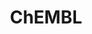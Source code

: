---
bigquery: https://console.cloud.google.com/bigquery?p=patents-public-data&d=ebi_chembl&page=dataset
citation: '"The ChEMBL database in 2017." Anna Gaulton, Anne Hersey, Michał Nowotka,
  A Patrícia Bento, Jon Chambers, David Mendez, Prudence Mutowo, Francis Atkinson,
  Louisa J Bellis, Elena Cibrián-Uhalte, Mark Davies, Nathan Dedman, Anneli Karlsson,
  María Paula Magariños, John P Overington, George Papadatos, Ines Smit, Andrew R
  Leach Nucleic acids Research (2017) 45 (Database Issue), D945-D954'
contributors: European Bioinformatics Institute
cost: None
description: ChEMBL Data is a manually curated database of small molecules used in
  drug discovery, including information about existing patented drugs.
documentation: 'schema: https://www.ebi.ac.uk/chembl/db_schema


  '
last_edit: 04/11/2022, 00:00:10
location: https://console.cloud.google.com/marketplace/product/google_patents_public_datasets/chembl
maintained_by: EMBL-EBI, an outstation of European Molecular Biology Laboratory
related_publications: '

  ChEMBL: towards direct deposition of bioassay data.


  Mendez D, Gaulton A, Bento AP, Chambers J, De Veij M, Félix E, Magariños MP, Mosquera
  JF, Mutowo P, Nowotka M, Gordillo-Marañón M, Hunter F, Junco L, Mugumbate G, Rodriguez-Lopez
  M, Atkinson F, Bosc N, Radoux CJ, Segura-Cabrera A, Hersey A, Leach AR.


  — Nucleic Acids Res. 2019; 47(D1):D930-D940. doi: 10.1093/nar/gky1075

  '
schema_fields:
- patent_expire_date
- ddd_units
- set_name
- drug_record_id
- published_value
- standard_upper_value
- frac_code
- hba_lipinski
- standard_relation
- description
- level5
- label
- ddd_value
- structure_type
- l2
- journal
- drugind_id
- targcomp_id
- mol_hrac_id
- full_mwt
- curated_by
- record_id
- mol_irac_id
- syn_type
- parent_molregno
- patent_no
- prod_pat_id
- bto_id
- ddd_id
- assay_source
- version
- activity_count
- enzyme_name
- domain_id
- frac_class_id
- level4_description
- publication_number
- applicant_full_name
- doc_type
- acd_logp
- major_class
- previous_company
- irac_class_id
- warning_class
- published_type
- dosed_ingredient
- db_source
- protein_class_synonym
- oral
- mc_target_type
- confidence_score
- aidx
- site_residues
- sequence_md5sum
- max_phase
- alert_id
- hrac_class_id
- therapeutic_flag
- hba
- hbd_lipinski
- num_alerts
- stem_class
- src_compound_id
- cell_id
- status
- component_id
- published_units
- cell_source_organism
- acd_logd
- active_molregno
- molregno
- acd_most_apka
- l8
- metref_id
- indication_class
- variant_id
- withdrawn_reason
- withdrawn_year
- definition
- molecular_species
- molfile
- warning_id
- related_tid
- curation_comment
- co_stem_id
- relationship_type
- hrac_code
- updated_on
- prediction_method
- cidx
- tax_id
- comments
- confidence
- ref_id
- usan_stem_definition
- assay_desc
- patent_id
- cpd_str_alert_id
- downgraded
- clo_id
- res_stem_id
- alert_set_id
- relation
- alert_name
- substrate_record_id
- mc_organism
- creation_date
- potential_duplicate
- db_version
- tissue_id
- domain_name
- level2_description
- std_act_id
- acd_most_bpka
- usan_stem_id
- approval_date
- bao_format
- withdrawn_flag
- units
- protein_class_id
- met_id
- ridx
- chirality
- isoform
- smid
- withdrawn_class
- standard_value
- compound_key
- action_type
- mechanism_of_action
- path
- pubmed_id
- component_synonym
- stat
- hbd
- first_approval
- binding_site_comment
- component_type
- warning_country
- mesh_id
- efo_id
- mol_atc_id
- assay_class_id
- level1_description
- cell_description
- parent_type
- molsyn_id
- level1
- stem
- mol_frac_id
- text_value
- orig_description
- ref_url
- cx_logp
- normal_range_max
- protein_class_desc
- cell_ontology_id
- tid_fixed
- sitecomp_id
- name
- site_name
- indref_id
- assay_tissue
- homologue
- log_id
- usan_substem
- target_type
- canonical_smiles
- l1
- atc_code
- natural_product
- go_id
- withdrawn_country
- num_ro5_violations
- priority
- assay_organism
- src_assay_id
- warning_description
- sei
- subgroup
- annotation
- mc_target_accession
- rtb
- predbind_id
- pchembl_value
- source_domain_id
- selectivity_comment
- standard_inchi_key
- ingredient
- max_phase_for_ind
- cellosaurus_id
- bei
- relationship_desc
- bao_id
- nda_type
- parameter_type
- assay_cell_type
- published_relation
- short_name
- country
- bao_endpoint
- job_id
- standard_inchi
- data_validity_comment
- ddd_comment
- mechanism_comment
- comp_class_id
- volume
- organism
- domain_description
- mc_tax_id
- standard_flag
- protclasssyn_id
- helm_notation
- cell_name
- cx_most_apka
- product_id
- caloha_id
- end_position
- mw_monoisotopic
- l5
- authors
- assay_strain
- l4
- value
- compsyn_id
- black_box_warning
- le
- comp_go_id
- qed_weighted
- mecref_id
- mutation
- drug_substance_flag
- chembl_id
- class_level
- molecular_mechanism
- delist_flag
- assay_subcellular_fraction
- mc_target_name
- last_active
- src_id
- ap_id
- assay_tax_id
- idx
- dosage_form
- assay_test_type
- l7
- ddd_admr
- title
- mec_id
- aspect
- tbl
- upper_value
- who_extra
- entity_type
- doi
- toid
- chebi_par_id
- compound_name
- cell_source_tissue
- full_molformula
- activity_id
- sequence
- synonyms
- start_position
- ref_type
- heavy_atoms
- tid
- submission_date
- smarts
- pathway_key
- doc_id
- cx_most_bpka
- irac_code
- disease_efficacy
- l6
- pref_name
- who_name
- targrel_id
- formulation_id
- qudt_units
- polymer_flag
- ro3_pass
- target_desc
- abstract
- updated_by
- drug_product_flag
- mesh_heading
- cell_source_tax_id
- site_id
- assay_id
- ass_cls_map_id
- active_ingredient
- usan_year
- year
- parent_id
- standard_text_value
- usan_stem
- met_comment
- first_page
- direct_interaction
- entity_id
- availability_type
- parenteral
- type
- as_id
- biocomp_id
- l3
- issue
- route
- accession
- prodrug
- parameter_value
- company
- topical
- warnref_id
- warning_year
- assay_param_id
- actsm_id
- aromatic_rings
- efo_term
- strength
- src_short_name
- metabolite_record_id
- trade_name
- psa
- num_lipinski_ro5_violations
- result_flag
- activity_comment
- domain_type
- target_mapping
- rgid
- normal_range_min
- cl_lincs_id
- lle
- standard_units
- pathway_id
- level3_description
- source
- alogp
- met_conversion
- patent_use_code
- enzyme_tid
- compd_id
- src_description
- uberon_id
- mw_freebase
- parent_go_id
- level4
- cx_logd
- ad_type
- first_in_class
- warning_type
- species_group_flag
- molecule_type
- uo_units
- research_stem
- relationship
- class_type
- assay_category
- inorganic_flag
- innovator_company
- level2
- level3
- standard_type
- assay_type
- oc_id
- last_page
shortname: chembl
tags:
- biotechnology
- health
- chemical
- bioinformatics
- medical
terms_of_use: CC BY-SA 3.0
title: ChEMBL
uuid: e232a192-965c-4ec9-904c-155b6dfe56c5
---